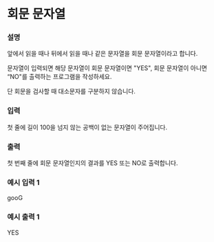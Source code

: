 # 회문 문자열

<h3>설명</h3>

앞에서 읽을 때나 뒤에서 읽을 때나 같은 문자열을 회문 문자열이라고 합니다.

문자열이 입력되면 해당 문자열이 회문 문자열이면 "YES", 회문 문자열이 아니면 “NO"를 출력하는 프로그램을 작성하세요.

단 회문을 검사할 때 대소문자를 구분하지 않습니다.

<h3>입력</h3>

첫 줄에 길이 100을 넘지 않는 공백이 없는 문자열이 주어집니다.

<h3>출력</h3>

첫 번째 줄에 회문 문자열인지의 결과를 YES 또는 NO로 출력합니다.

<h3>예시 입력 1</h3>

gooG

<h3>예시 출력 1</h3>

YES